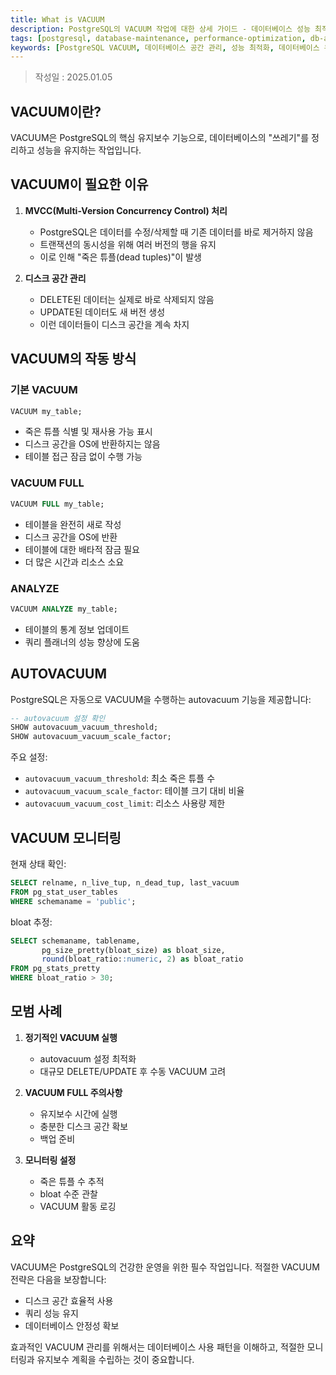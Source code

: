 ```yaml
---
title: What is VACUUM
description: PostgreSQL의 VACUUM 작업에 대한 상세 가이드 - 데이터베이스 성능 최적화와 공간 관리
tags: [postgresql, database-maintenance, performance-optimization, db-administration]
keywords: [PostgreSQL VACUUM, 데이터베이스 공간 관리, 성능 최적화, 데이터베이스 유지보수, MVCC]
---
```


>작성일 : 2025.01.05
## VACUUM이란?
VACUUM은 PostgreSQL의 핵심 유지보수 기능으로, 데이터베이스의 "쓰레기"를 정리하고 성능을 유지하는 작업입니다.

## VACUUM이 필요한 이유

1. **MVCC(Multi-Version Concurrency Control) 처리**
   - PostgreSQL은 데이터를 수정/삭제할 때 기존 데이터를 바로 제거하지 않음
   - 트랜잭션의 동시성을 위해 여러 버전의 행을 유지
   - 이로 인해 "죽은 튜플(dead tuples)"이 발생

2. **디스크 공간 관리**
   - DELETE된 데이터는 실제로 바로 삭제되지 않음
   - UPDATE된 데이터도 새 버전 생성
   - 이런 데이터들이 디스크 공간을 계속 차지

## VACUUM의 작동 방식

### 기본 VACUUM
```sql
VACUUM my_table;
```
- 죽은 튜플 식별 및 재사용 가능 표시
- 디스크 공간을 OS에 반환하지는 않음
- 테이블 접근 잠금 없이 수행 가능

### VACUUM FULL
```sql
VACUUM FULL my_table;
```
- 테이블을 완전히 새로 작성
- 디스크 공간을 OS에 반환
- 테이블에 대한 배타적 잠금 필요
- 더 많은 시간과 리소스 소요

### ANALYZE
```sql
VACUUM ANALYZE my_table;
```
- 테이블의 통계 정보 업데이트
- 쿼리 플래너의 성능 향상에 도움

## AUTOVACUUM

PostgreSQL은 자동으로 VACUUM을 수행하는 autovacuum 기능을 제공합니다:

```sql
-- autovacuum 설정 확인
SHOW autovacuum_vacuum_threshold;
SHOW autovacuum_vacuum_scale_factor;
```

주요 설정:
- `autovacuum_vacuum_threshold`: 최소 죽은 튜플 수
- `autovacuum_vacuum_scale_factor`: 테이블 크기 대비 비율
- `autovacuum_vacuum_cost_limit`: 리소스 사용량 제한

## VACUUM 모니터링

현재 상태 확인:
```sql
SELECT relname, n_live_tup, n_dead_tup, last_vacuum
FROM pg_stat_user_tables
WHERE schemaname = 'public';
```

bloat 추정:
```sql
SELECT schemaname, tablename, 
       pg_size_pretty(bloat_size) as bloat_size,
       round(bloat_ratio::numeric, 2) as bloat_ratio
FROM pg_stats_pretty
WHERE bloat_ratio > 30;
```

## 모범 사례

1. **정기적인 VACUUM 실행**
   - autovacuum 설정 최적화
   - 대규모 DELETE/UPDATE 후 수동 VACUUM 고려

2. **VACUUM FULL 주의사항**
   - 유지보수 시간에 실행
   - 충분한 디스크 공간 확보
   - 백업 준비

3. **모니터링 설정**
   - 죽은 튜플 수 추적
   - bloat 수준 관찰
   - VACUUM 활동 로깅

## 요약

VACUUM은 PostgreSQL의 건강한 운영을 위한 필수 작업입니다. 적절한 VACUUM 전략은 다음을 보장합니다:
- 디스크 공간 효율적 사용
- 쿼리 성능 유지
- 데이터베이스 안정성 확보

효과적인 VACUUM 관리를 위해서는 데이터베이스 사용 패턴을 이해하고, 적절한 모니터링과 유지보수 계획을 수립하는 것이 중요합니다.